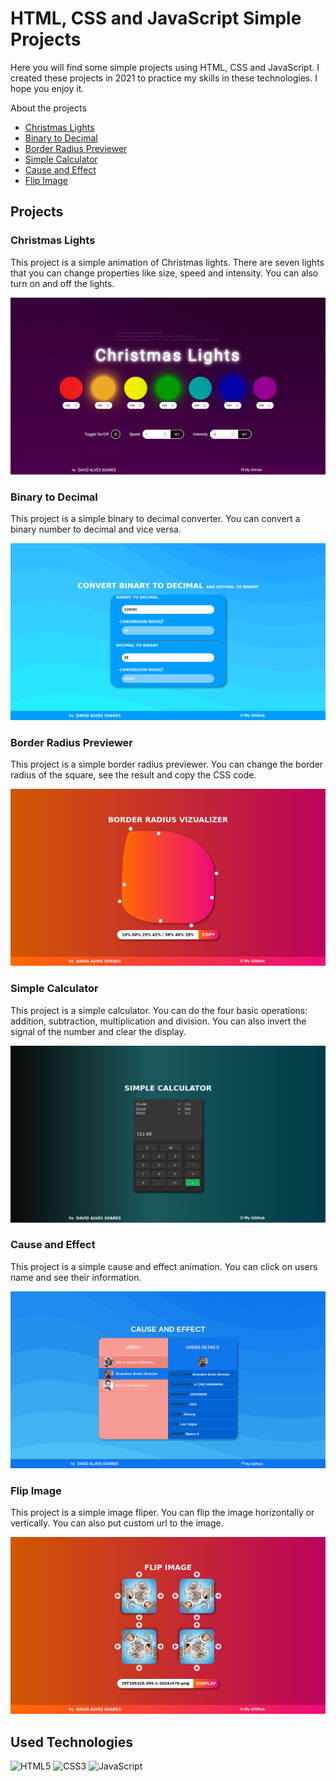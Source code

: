 # HTML, CSS and JavaScript Simple Projects
Here you will find some simple projects using HTML, CSS and JavaScript. I created these projects in 2021 to practice my skills in these technologies. I hope you enjoy it. 

About the projects
- [Christmas Lights](#christmas-lights)
- [Binary to Decimal](#binary-to-decimal)
- [Border Radius Previewer](#border-radius-previewer)
- [Simple Calculator](#simple-calculator)
- [Cause and Effect](#cause-and-effect)
- [Flip Image](#flip-image)

## Projects
### Christmas Lights

This project is a simple animation of Christmas lights. There are seven lights that you can change properties like size, speed and intensity. You can also turn on and off the lights.

![Christmas Lights](https://github.com/dev-david-alves/HTML-CSS-JAVASCRIPT-Beginner-Projects/blob/main/Images/Christmas-Lights.png?raw=true)

### Binary to Decimal

This project is a simple binary to decimal converter. You can convert a binary number to decimal and vice versa.

![Binary to Decimal](https://github.com/dev-david-alves/HTML-CSS-JAVASCRIPT-Beginner-Projects/blob/main/Images/Binary2Decimal.png?raw=true)

### Border Radius Previewer

This project is a simple border radius previewer. You can change the border radius of the square, see the result and copy the CSS code.

![Border Radius Previewer](https://github.com/dev-david-alves/HTML-CSS-JAVASCRIPT-Beginner-Projects/blob/main/Images/Border-Radius-Vizualizer.png?raw=true)

### Simple Calculator

This project is a simple calculator. You can do the four basic operations: addition, subtraction, multiplication and division. You can also invert the signal of the number and clear the display.

![Simple Calculator](https://github.com/dev-david-alves/HTML-CSS-JAVASCRIPT-Beginner-Projects/blob/main/Images/Simple-Calculator.png?raw=true)

### Cause and Effect

This project is a simple cause and effect animation. You can click on users name and see their information.

![Cause and Effect](https://github.com/dev-david-alves/HTML-CSS-JAVASCRIPT-Beginner-Projects/blob/main/Images/Cause-Effect.png?raw=true)

### Flip Image

This project is a simple image fliper. You can flip the image horizontally or vertically. You can also put custom url to the image.

![Flip Image](https://github.com/dev-david-alves/HTML-CSS-JAVASCRIPT-Beginner-Projects/blob/main/Images/Flip-Image.png?raw=true)

## Used Technologies

![HTML5](https://img.shields.io/badge/html5-%23E34F26.svg?style=for-the-badge&logo=html5&logoColor=white)
![CSS3](https://img.shields.io/badge/css3-%231572B6.svg?style=for-the-badge&logo=css3&logoColor=white)
![JavaScript](https://img.shields.io/badge/javascript-%23323330.svg?style=for-the-badge&logo=javascript&logoColor=%23F7DF1E)
